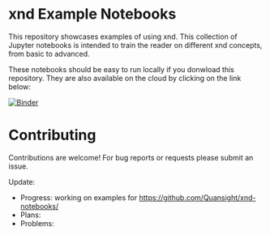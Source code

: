 # xnd Example Notebooks

This repository showcases examples of using xnd. This collection of Jupyter notebooks is intended to train the reader on different xnd concepts, from basic to advanced.

These notebooks should be easy to run locally if you donwload this repository. They are also available on the cloud by clicking on the link below:

[![Binder](https://mybinder.org/badge.svg)](https://mybinder.org/v2/gh/Quansight/xnd-notebooks/master)

# Contributing

Contributions are welcome! For bug reports or requests please submit an issue. 


Update:
- Progress: working on examples for https://github.com/Quansight/xnd-notebooks/
- Plans: 
- Problems: 